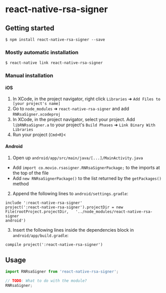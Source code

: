 # react-native-rsa-signer

## Getting started

`$ npm install react-native-rsa-signer --save`

### Mostly automatic installation

`$ react-native link react-native-rsa-signer`

### Manual installation


#### iOS

1. In XCode, in the project navigator, right click `Libraries` ➜ `Add Files to [your project's name]`
2. Go to `node_modules` ➜ `react-native-rsa-signer` and add `RNRsaSigner.xcodeproj`
3. In XCode, in the project navigator, select your project. Add `libRNRsaSigner.a` to your project's `Build Phases` ➜ `Link Binary With Libraries`
4. Run your project (`Cmd+R`)<

#### Android

1. Open up `android/app/src/main/java/[...]/MainActivity.java`
- Add `import co.movio.rsasigner.RNRsaSignerPackage;` to the imports at the top of the file
- Add `new RNRsaSignerPackage()` to the list returned by the `getPackages()` method
2. Append the following lines to `android/settings.gradle`:
```
include ':react-native-rsa-signer'
project(':react-native-rsa-signer').projectDir = new File(rootProject.projectDir, 	'../node_modules/react-native-rsa-signer
android')
```
3. Insert the following lines inside the dependencies block in `android/app/build.gradle`:
```
compile project(':react-native-rsa-signer')
```

## Usage
```javascript
import RNRsaSigner from 'react-native-rsa-signer';

// TODO: What to do with the module?
RNRsaSigner;
```
